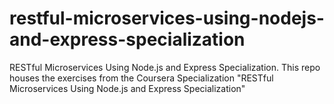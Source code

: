 # restful-microservices-using-nodejs-and-express-specialization
RESTful Microservices Using Node.js and Express Specialization. This repo houses the exercises from the Coursera Specialization "RESTful Microservices Using Node.js and Express Specialization"
